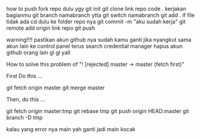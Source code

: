 how to push
fork repo dulu ygy
git init
git clone link repo
code .
kerjakan bagianmu
git branch namabranch ytta
git switch namabranch
git add .
if file tidak ada cd dulu ke folder repo nya
git commit -m "aku sudah kerja"
git remote add origin link repo
git push

warning!!!! 
pastikan akun github nya sudah kamu ganti
jika nyangkut sama akun lain ke control panel terus search credential manager hapus akun github orang lain
gl gl yall

How to solve this problem of "! [rejected] master -> master (fetch first)"

First Do this ...

git fetch origin master
git merge  master

Then, do this ...

git fetch origin master:tmp
git rebase tmp
git push origin HEAD:master
git branch -D tmp

kalau yang error nya main yah ganti jadi main kocak
